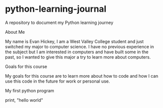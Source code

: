 # python-learning-journal
A repository to document my Python learning journey

About Me

My name is Evan Hickey, I am a West Valley College student and just switched my major to computer science. I have no previous experience in the subject but I am interested in computers and have built some in the past, so I wanted to give this major a try to learn more about computers. 

Goals for this course

My goals for this course are to learn more about how to code and how I can use this code in the future for work or personal use. 

My first python program

print, "hello world"
